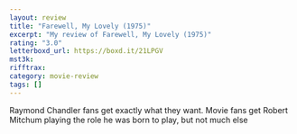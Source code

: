 ```yaml
---
layout: review
title: "Farewell, My Lovely (1975)"
excerpt: "My review of Farewell, My Lovely (1975)"
rating: "3.0"
letterboxd_url: https://boxd.it/21LPGV
mst3k:
rifftrax:
category: movie-review
tags: []
---
```


Raymond Chandler fans get exactly what they want. Movie fans get Robert Mitchum playing the role he was born to play, but not much else
